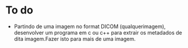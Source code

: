 # To do

- Partindo de uma imagem no format DICOM (qualquerimagem), desenvolver um programa em c ou c++ para extrair os metadados de dita imagem.Fazer isto para mais de uma imagem.
